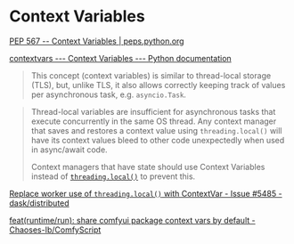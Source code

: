 # Context Variables
[PEP 567 -- Context Variables | peps.python.org](https://peps.python.org/pep-0567/)

[contextvars --- Context Variables --- Python documentation](https://docs.python.org/3/library/contextvars.html)

> This concept (context variables) is similar to thread-local storage (TLS), but, unlike TLS, it also allows correctly keeping track of values per asynchronous task, e.g. `asyncio.Task`.

> Thread-local variables are insufficient for asynchronous tasks that execute concurrently in the same OS thread. Any context manager that saves and restores a context value using `threading.local()` will have its context values bleed to other code unexpectedly when used in async/await code.
>
> Context managers that have state should use Context Variables instead of [`threading.local()`](https://docs.python.org/3/library/threading.html#threading.local) to prevent this.

[Replace worker use of `threading.local()` with ContextVar - Issue #5485 - dask/distributed](https://github.com/dask/distributed/issues/5485)

[feat(runtime/run): share comfyui package context vars by default - Chaoses-Ib/ComfyScript](https://github.com/Chaoses-Ib/ComfyScript/commit/c67019548c6b7f7f99b6192efe237b3407f6f393)

